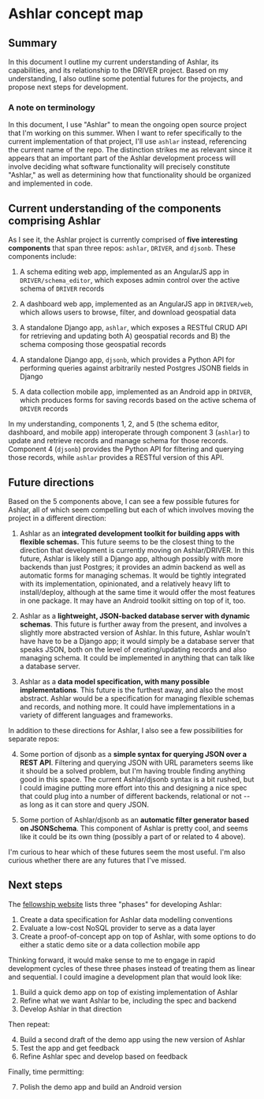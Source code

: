 # Ashlar concept map

## Summary

In this document I outline my current understanding of Ashlar, its
capabilities, and its relationship to the DRIVER project. Based on my
understanding, I also outline some potential futures for the projects, and
propose next steps for development.

### A note on terminology

In this document, I use "Ashlar" to mean the ongoing open source project that
I'm working on this summer. When I want to refer specifically to the current
implementation of that project, I'll use `ashlar` instead, referencing the
current name of the repo. The distinction strikes me as relevant since it appears
that an important part of the Ashlar development process will involve deciding
what software functionality will precisely constitute "Ashlar," as well as determining
how that functionality should be organized and implemented in code.

## Current understanding of the components comprising Ashlar

As I see it, the Ashlar project is currently comprised of **five interesting 
components** that span three repos: `ashlar`, `DRIVER`, and `djsonb`.
These components include:

1. A schema editing web app, implemented as an AngularJS app in `DRIVER/schema_editor`,
   which exposes admin control over the active schema of `DRIVER` records

2. A dashboard web app, implemented as an AngularJS app in `DRIVER/web`, which
   allows users to browse, filter, and download geospatial data 

3. A standalone Django app, `ashlar`, which exposes a RESTful CRUD API
   for retrieving and updating both A) geospatial records and B) the schema
   composing those geospatial records

4. A standalone Django app, `djsonb`, which provides a Python API for
   performing queries against arbitrarily nested Postgres JSONB fields in
   Django

5. A data collection mobile app, implemented as an Android app in `DRIVER`,
   which produces forms for saving records based on the active schema of
   `DRIVER` records

In my understanding, components 1, 2, and 5 (the schema editor, dashboard, and
mobile app) interoperate through component 3 (`ashlar`) to update and retrieve
records and manage schema for those records. Component 4 (`djsonb`) provides the Python API
for filtering and querying those records, while `ashlar` provides a RESTful
version of this API. 

## Future directions

Based on the 5 components above, I can see a few possible futures for Ashlar,
all of which seem compelling but each of which involves moving the project in
a different direction:

1. Ashlar as an **integrated development toolkit for building apps with
   flexible schemas.** This future seems to be the closest thing to the
   direction that development is currently moving on Ashlar/DRIVER. In this
   future, Ashlar is likely still a Django app, although possibly with more
   backends than just Postgres; it provides an admin backend as well as
   automatic forms for managing schemas. It would be tightly integrated with its
   implementation, opinionated, and a relatively heavy lift to install/deploy,
   although at the same time it would offer the most features in one package.
   It may have an Android toolkit sitting on top of it, too.

1. Ashlar as a **lightweight, JSON-backed database server with dynamic schemas**.
   This future is further away from the present, and involves a slightly more
   abstracted version of Ashlar. In this future, Ashlar wouln't have have to be a 
   Django app; it would  simply be a database server that speaks JSON, both on the
   level of creating/updating records and also managing schema. It could be
   implemented in anything that can talk like a database server.

2. Ashlar as a **data model specification, with many possible implementations**.
   This future is the furthest away, and also the most abstract. Ashlar would be
   a specification for managing flexible schemas and records, and nothing more. 
   It could have implementations in a variety of different languages and frameworks.

In addition to these directions for Ashlar, I also see a few possibilities for
separate repos:

4. Some portion of djsonb as a **simple syntax for querying JSON over a REST API**. 
   Filtering and querying JSON with URL parameters seems like it should be
   a solved problem, but I'm having trouble finding anything good in this space.
   The current Ashlar/djsonb syntax is a bit rushed, but I could imagine putting
   more effort into this and designing a nice spec that could plug into a number
   of different backends, relational or not -- as long as it can store and query
   JSON.

5. Some portion of Ashlar/djsonb as an **automatic filter generator based on
   JSONSchema**. This component of Ashlar is pretty cool, and seems like it
   could be its own thing (possibly a part of or related to 4 above).

I'm curious to hear which of these futures seem the most useful. I'm also
curious whether there are any futures that I've missed.

## Next steps

The [fellowship website](https://fellowship.azavea.com/projects/ashlar) lists
three "phases" for developing Ashlar:

1. Create a data specification for Ashlar data modelling conventions
2. Evaluate a low-cost NoSQL provider to serve as a data layer
3. Create a proof-of-concept app on top of Ashlar, with some options to do
   either a static demo site or a data collection mobile app

Thinking forward, it would make sense to me to engage in rapid development cycles
of these three phases instead of treating them as linear and sequential. I could
imagine a development plan that would look like:

1. Build a quick demo app on top of existing implementation of Ashlar
2. Refine what we want Ashlar to be, including the spec and backend 
3. Develop Ashlar in that direction

Then repeat:

4. Build a second draft of the demo app using the new version of Ashlar
5. Test the app and get feedback
6. Refine Ashlar spec and develop based on feedback

Finally, time permitting:

7. Polish the demo app and build an Android version 
